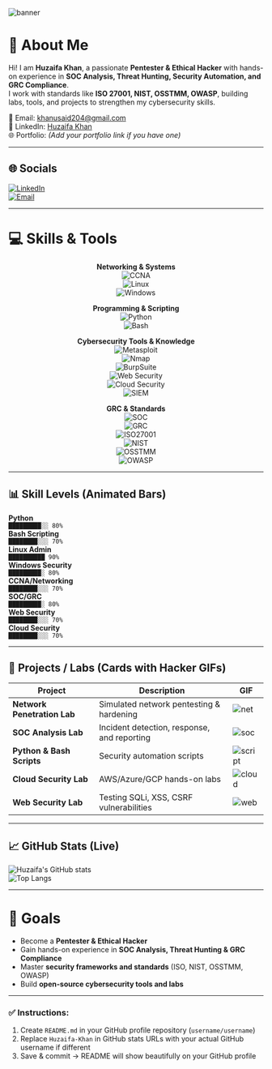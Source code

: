 ![banner](https://i.pinimg.com/originals/e9/ea/34/e9ea347d7bc199e10ac7f1592ce8abe5.gif)

# 💫 About Me  

Hi! I am **Huzaifa Khan**, a passionate **Pentester & Ethical Hacker** with hands-on experience in **SOC Analysis, Threat Hunting, Security Automation, and GRC Compliance**.  
I work with standards like **ISO 27001, NIST, OSSTMM, OWASP**, building labs, tools, and projects to strengthen my cybersecurity skills.  

📧 Email: [khanusaid204@gmail.com](mailto:khanusaid204@gmail.com)  
🔗 LinkedIn: [Huzaifa Khan](https://www.linkedin.com/in/huzaifa-khan-75b5ab2b4)  
🌐 Portfolio: *(Add your portfolio link if you have one)*  

---

## 🌐 Socials
[![LinkedIn](https://img.shields.io/badge/LinkedIn-%230077B5.svg?logo=linkedin&logoColor=white)](https://www.linkedin.com/in/huzaifa-khan-75b5ab2b4)  
[![Email](https://img.shields.io/badge/Email-D14836?logo=gmail&logoColor=white)](mailto:khanusaid204@gmail.com)  

---

# 💻 Skills & Tools

<div align="center">

**Networking & Systems**  
![CCNA](https://img.shields.io/badge/CCNA-0078D6?style=for-the-badge&logo=cisco&logoColor=white)  
![Linux](https://img.shields.io/badge/Linux-FCC624?style=for-the-badge&logo=linux&logoColor=black)  
![Windows](https://img.shields.io/badge/Windows-0078D6?style=for-the-badge&logo=windows&logoColor=white)  

**Programming & Scripting**  
![Python](https://img.shields.io/badge/Python-3670A0?style=for-the-badge&logo=python&logoColor=ffdd54)  
![Bash](https://img.shields.io/badge/Bash-%23121011.svg?style=for-the-badge&logo=gnu-bash&logoColor=white)  

**Cybersecurity Tools & Knowledge**  
![Metasploit](https://img.shields.io/badge/Metasploit-FF6F61?style=for-the-badge)  
![Nmap](https://img.shields.io/badge/Nmap-CC0000?style=for-the-badge)  
![BurpSuite](https://img.shields.io/badge/BurpSuite-EE7621?style=for-the-badge)  
![Web Security](https://img.shields.io/badge/Web_Security-0A74DA?style=for-the-badge)  
![Cloud Security](https://img.shields.io/badge/Cloud_AWS-A23513?style=for-the-badge)  
![SIEM](https://img.shields.io/badge/SIEM-FF4500?style=for-the-badge)  

**GRC & Standards**  
![SOC](https://img.shields.io/badge/SOC-FF6F61?style=for-the-badge)  
![GRC](https://img.shields.io/badge/GRC-008080?style=for-the-badge)  
![ISO27001](https://img.shields.io/badge/ISO27001-007ACC?style=for-the-badge)  
![NIST](https://img.shields.io/badge/NIST-FFD700?style=for-the-badge)  
![OSSTMM](https://img.shields.io/badge/OSSTMM-4B0082?style=for-the-badge)  
![OWASP](https://img.shields.io/badge/OWASP-FF4500?style=for-the-badge)  

</div>

---

## 📊 Skill Levels (Animated Bars)

**Python**  
`█████████░░ 80%`  
**Bash Scripting**  
`████████░░░ 70%`  
**Linux Admin**  
`██████████ 90%`  
**Windows Security**  
`█████████░ 80%`  
**CCNA/Networking**  
`████████░░░ 70%`  
**SOC/GRC**  
`█████████░ 80%`  
**Web Security**  
`████████░░░ 70%`  
**Cloud Security**  
`████████░░░ 70%`  

---

## 📝 Projects / Labs (Cards with Hacker GIFs)

| Project | Description | GIF |
|---------|-------------|-----|
| **Network Penetration Lab** | Simulated network pentesting & hardening | ![net](https://media3.giphy.com/media/v1.Y2lkPTc5MGI3NjExcnlkNTNyc2k1bGh2eDBpMzQzd3VwOHNzZXczcjdxMXJjcnppeTY4ZCZlcD12MV9pbnRlcm5hbF9naWZfYnlfaWQmY3Q9Zw/5xaOcLyjXRo4hX5UhSU/giphy.gif) |
| **SOC Analysis Lab** | Incident detection, response, and reporting | ![soc](https://media.giphy.com/media/FlWpltZ9OOcUg/giphy.gif) |
| **Python & Bash Scripts** | Security automation scripts | ![script](https://media3.giphy.com/media/v1.Y2lkPTc5MGI3NjExNzNnZ3V3ZmF6MWloOHBkYnFsbzMxOGxvaDFjZHIzNHBzcjc3NHZnbSZlcD12MV9pbnRlcm5hbF9naWZfYnlfaWQmY3Q9Zw/xuWkuYl33i28fIwkBM/giphy.gif) |
| **Cloud Security Lab** | AWS/Azure/GCP hands-on labs | ![cloud](https://media.giphy.com/media/S8fCuXghLZY2I/giphy.gif) |
| **Web Security Lab** | Testing SQLi, XSS, CSRF vulnerabilities | ![web](https://media3.giphy.com/media/v1.Y2lkPTc5MGI3NjExb2Q5NG1nbmh2c2FwcGI0eGNyZGtpdngyaG16anlic2F3Z3FjaXY5dCZlcD12MV9pbnRlcm5hbF9naWZfYnlfaWQmY3Q9Zw/bAy8xK8qcCz0A/giphy.gif) |

---

## 📈 GitHub Stats (Live)

![Huzaifa's GitHub stats](https://github-readme-stats.vercel.app/api?username=Huzaifa-Khan&show_icons=true&theme=radical)  
![Top Langs](https://github-readme-stats.vercel.app/api/top-langs/?username=Huzaifa-Khan&layout=compact&theme=radical)  

---

# 🎯 Goals

- Become a **Pentester & Ethical Hacker**  
- Gain hands-on experience in **SOC Analysis, Threat Hunting & GRC Compliance**  
- Master **security frameworks and standards** (ISO, NIST, OSSTMM, OWASP)  
- Build **open-source cybersecurity tools and labs**  

---

### ✅ Instructions:

1. Create `README.md` in your GitHub profile repository (`username/username`)  
2. Replace `Huzaifa-Khan` in GitHub stats URLs with your actual GitHub username if different  
3. Save & commit → README will show beautifully on your GitHub profile  
